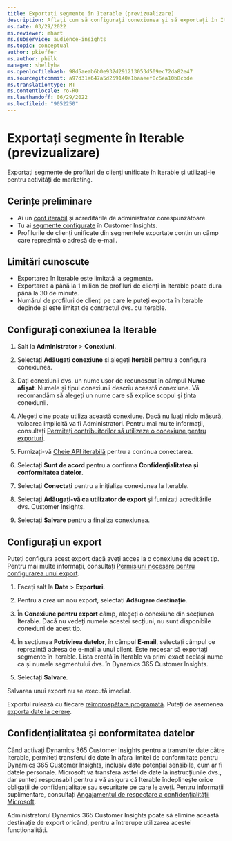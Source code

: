 ```yaml
---
title: Exportați segmente în Iterable (previzualizare)
description: Aflați cum să configurați conexiunea și să exportați în Iterable.
ms.date: 03/29/2022
ms.reviewer: mhart
ms.subservice: audience-insights
ms.topic: conceptual
author: pkieffer
ms.author: philk
manager: shellyha
ms.openlocfilehash: 98d5aeab6b0e932d291213053d509ec72da82e47
ms.sourcegitcommit: a97d31a647a5d259140a1baaeef8c6ea10b8cbde
ms.translationtype: MT
ms.contentlocale: ro-RO
ms.lasthandoff: 06/29/2022
ms.locfileid: "9052250"
---
```

# <a name="export-segments-to-iterable-preview"></a>Exportați segmente în Iterable (previzualizare)

Exportați segmente de profiluri de clienți unificate în Iterable și utilizați-le pentru activități de marketing.

## <a name="prerequisites"></a>Cerințe preliminare

-   Ai un [cont iterabil](https://iterable.com/) și acreditările de administrator corespunzătoare.
-   Tu ai [segmente configurate](segments.md) în Customer Insights.
-   Profilurile de clienți unificate din segmentele exportate conțin un câmp care reprezintă o adresă de e-mail.

## <a name="known-limitations"></a>Limitări cunoscute

- Exportarea în Iterable este limitată la segmente.
- Exportarea a până la 1 milion de profiluri de clienți în Iterable poate dura până la 30 de minute. 
- Numărul de profiluri de clienți pe care le puteți exporta în Iterable depinde și este limitat de contractul dvs. cu Iterable.

## <a name="set-up-connection-to-iterable"></a>Configurați conexiunea la Iterable

1. Salt la **Administrator** > **Conexiuni**.

1. Selectați **Adăugați conexiune** și alegeți **Iterabil** pentru a configura conexiunea.

1. Dați conexiunii dvs. un nume ușor de recunoscut în câmpul **Nume afișat**. Numele și tipul conexiunii descriu această conexiune. Vă recomandăm să alegeți un nume care să explice scopul și ținta conexiunii.

1. Alegeți cine poate utiliza această conexiune. Dacă nu luați nicio măsură, valoarea implicită va fi Administratori. Pentru mai multe informații, consultați [Permiteți contribuitorilor să utilizeze o conexiune pentru exporturi](connections.md#allow-contributors-to-use-a-connection-for-exports).

1. Furnizați-vă [Cheie API iterabilă](https://support.iterable.com/hc/en-us/articles/360043464871) pentru a continua conectarea. 

1. Selectați **Sunt de acord** pentru a confirma **Confidențialitatea și conformitatea datelor**.

1. Selectați **Conectați** pentru a inițializa conexiunea la Iterable.

1. Selectați **Adăugați-vă ca utilizator de export** și furnizați acreditările dvs. Customer Insights.

1. Selectați **Salvare** pentru a finaliza conexiunea.

## <a name="configure-an-export"></a>Configurați un export

Puteți configura acest export dacă aveți acces la o conexiune de acest tip. Pentru mai multe informații, consultați [Permisiuni necesare pentru configurarea unui export](export-destinations.md#set-up-a-new-export).

1. Faceți salt la **Date** > **Exporturi**.

1. Pentru a crea un nou export, selectați **Adăugare destinație**.

1. În **Conexiune pentru export** câmp, alegeți o conexiune din secțiunea Iterable. Dacă nu vedeți numele acestei secțiuni, nu sunt disponibile conexiuni de acest tip.

3. În secțiunea **Potrivirea datelor**, în câmpul **E-mail**, selectați câmpul ce reprezintă adresa de e-mail a unui client. Este necesar să exportați segmente în Iterable. Lista creată în Iterable va primi exact același nume ca și numele segmentului dvs. în Dynamics 365 Customer Insights.

1. Selectați **Salvare**.

Salvarea unui export nu se execută imediat.

Exportul rulează cu fiecare [reîmprospătare programată](system.md#schedule-tab). Puteți de asemenea [exporta date la cerere](export-destinations.md#run-exports-on-demand). 


## <a name="data-privacy-and-compliance"></a>Confidențialitatea și conformitatea datelor

Când activați Dynamics 365 Customer Insights pentru a transmite date către Iterable, permiteți transferul de date în afara limitei de conformitate pentru Dynamics 365 Customer Insights, inclusiv date potențial sensibile, cum ar fi datele personale. Microsoft va transfera astfel de date la instrucțiunile dvs., dar sunteți responsabil pentru a vă asigura că Iterable îndeplinește orice obligații de confidențialitate sau securitate pe care le aveți. Pentru informații suplimentare, consultați [Angajamentul de respectare a confidențialității Microsoft](https://go.microsoft.com/fwlink/?linkid=396732).

Administratorul Dynamics 365 Customer Insights poate să elimine această destinație de export oricând, pentru a întrerupe utilizarea acestei funcționalități.
